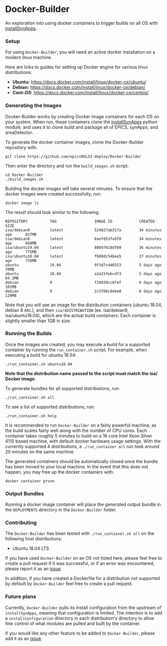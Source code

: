 # Docker-Builder

An exploration into using docker containers to trigger builds on all OS with [installSynApps](https://github.com/epicsNSLS2-deploy/installSynApps).

### Setup

For using `Docker-Builder`, you will need an active docker installation on a modern linux machine.

Here are links to guides for setting up Docker engine for various linux distributions:

* **Ubuntu:** https://docs.docker.com/install/linux/docker-ce/ubuntu/
* **Debian:** https://docs.docker.com/install/linux/docker-ce/debian/
* **Cent-OS:** https://docs.docker.com/install/linux/docker-ce/centos/

### Generating the Images

Docker-Builder works by creating Docker image containers for each OS on your system. When run, these containers clone the [installSynApps](https://github.com/epicsNSLS2-deploy/installSynApps) python module, and uses it to clone build and package all of EPICS, synApps, and areaDetector.

To generate the docker container images, clone the Docker-Builder repository with:
```
git clone https://github.com/epicsNSLS2-deploy/Docker-Builder
```
Then enter the directory and run the `build_images.sh` script.
```
cd Docker-Builder
./build_images.sh
```
Building the docker images will take several minutes. To ensure that the docker images were created successfully, run:
```
docker image ls
```
The result should look similar to the following:
```
REPOSITORY          TAG                 IMAGE ID            CREATED             SIZE
isa/debian9         latest              524827ab317a        34 minutes ago      837MB
isa/debian8         latest              6aefd53fa9f8        34 minutes ago      649MB
isa/ubuntu19.04     latest              80697618df09        36 minutes ago      775MB
isa/ubuntu18.04     latest              fb60dc54bee5        37 minutes ago      739MB
ubuntu              19.04               9f3d7c446553        5 days ago          70MB
ubuntu              18.04               a2a15febcdf3        5 days ago          64.2MB
debian              9                   f26939cc87ef        6 days ago          101MB
debian              8                   2c5f66c0d4e0        6 days ago          129MB
```
Note that you will see an image for the distribution containers (ubuntu 18.04, debian 8 etc.), and then `isa/$DISTRIBUTION` (ex. isa/debian9, isa/ubuntu19.04), which are the actual build containers. Each container is slightly smaller than 1GB in size.

### Running the Builds

Once the images are created, you may execute a build for a supported container by running the `run_container.sh` script. For example, when executing a build for ubuntu 18.04:
```
./run_container.sh ubuntu18.04
```
**Note that the distribution name passed to the script must match the isa/ Docker image.**

To generate bundles for all supported distributions, run:
```
./run_container.sh all
```
To see a list of supported distributions, run:
```
./run_container.sh help
```

It is recommended to run `Docker-Builder` on a fairly powerful machine, as the build scales fairly well along with the number of CPU cores. Each container takes roughly 5 minutes to build on a 16 core Intel Xeon Silver 4110 based machine, with default docker hardware usage settings. With the currently supported 4 distributions, a `./run_container all` run took around 20 minutes on the same machine.

The generated containers should be automatically closed once the bundle has been moved to your local machine. In the event that this does not happen, you may free up the docker containers with:
```
docker container prune
```

### Output Bundles

Running a docker image container will place the generated output bundle in the `DEPLOYMENTS` directory in the `Docker-Builder` folder.

### Contributing

The `Docker-Builder` has been tested with `./run_container.sh all` on the following host distributions:

* Ubuntu 18.04 LTS

If you have used `Docker-Builder` on an OS not listed here, please feel free to create a pull request if it was successful, or if an error was encountered, please report it as an [issue](https://github.com/epicsNSLS2-deploy/Docker-Builder/issues).

In addition, if you have created a Dockerfile for a distribution not supported by default by `Docker-Builder` feel free to create a pull request.

### Future plans

Currently, `Docker-Builder` pulls its install configuration from the upstream of `installSynApps`, meaning that configuration is limited. The intention is to add a `installConfiguration` directory in each distribution's directory to allow fine control of what modules are pulled and built by the container.

If you would like any other feature to be added to `Docker-Builder`, please add it as an [issue](https://github.com/epicsNSLS2-deploy/Docker-Builder/issues).